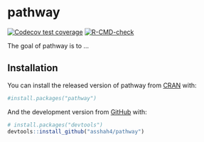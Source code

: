 
<!-- README.md is generated from README.Rmd. Please edit that file -->

# pathway

<!-- badges: start -->

[![Codecov test
coverage](https://codecov.io/gh/asshah4/pathway/branch/main/graph/badge.svg)](https://codecov.io/gh/asshah4/pathway?branch=main)
[![R-CMD-check](https://github.com/asshah4/pathway/workflows/R-CMD-check/badge.svg)](https://github.com/asshah4/pathway/actions)
<!-- badges: end -->

The goal of pathway is to …

## Installation

You can install the released version of pathway from
[CRAN](https://CRAN.R-project.org) with:

``` r
#install.packages("pathway")
```

And the development version from [GitHub](https://github.com/) with:

``` r
# install.packages("devtools")
devtools::install_github("asshah4/pathway")
```
